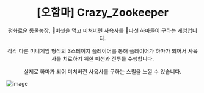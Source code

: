 <h1 align="center">[오함마] Crazy_Zookeeper</h1>


<p align = "center">평화로운 동물농장, 🍄버섯을 먹고 미쳐버린 사육사를 🦛다섯 하마들이 구하는 게임입니다.</p>
<p align = "center">각각 다른 미니게임 형식의 3스테이지 플레이어를 통해 플레이어가 하마가
되어서 사육사를 치료하기 위한 미션과 전투를 수행합니다.</p>
<p align = "center">실제로 하마가 되어 미쳐버린 사육사를 구하는 스릴을 느낄 수 있습니다.</p>



![image](https://github.com/KimEoJin24/Crazy_Zookeeper/assets/101281567/8855a5a2-01f5-4112-91c5-774a264ffcb1)


